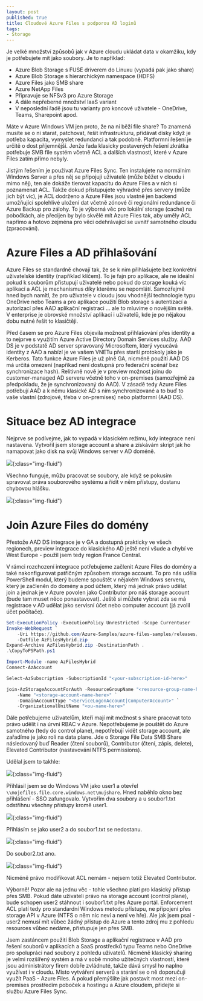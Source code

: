 ```yaml
---
layout: post
published: true
title: Cloudové Azure Files s podporou AD loginů
tags:
- Storage
---
```

Je velké množství způsobů jak v Azure cloudu ukládat data v okamžiku, kdy je potřebujete mít jako soubory. Je to například:
- Azure Blob Storage s FUSE driverem do Linuxu (vypadá pak jako share)
- Azure Blob Storage s hierarchickým namespace (HDFS)
- Azure Files jako SMB share
- Azure NetApp Files
- Připravuje se NFSv3 pro Azure Storage
- A dále nepřeberné množství IaaS variant
- V neposlední řadě jsou tu varianty pro koncové uživatele - OneDrive, Teams, Sharepoint apod.

Máte v Azure Windows VM jen proto, že na ní běží file share? To znamená musíte se o ni starat, patchovat, řešit infrastrukturu, přidávat disky když je potřeba kapacita, vymyslet redundanci a tak podobně. Platformní řešení je určitě o dost příjemnější. Jenže řada klasicky postavených řešení zkrátka potřebuje SMB file systém včetně ACL a dalších vlastností, které v Azure Files zatím přímo nebyly.

Jistým řešením je používat Azure Files Sync. Ten instalujete na normálním Windows Server a přes něj se připojují uživatelé (může běžet v cloudu i mimo něj), ten ale dokáže tierovat kapacitu do Azure Files a v nich si poznamenat ACL. Takže dokud přistupujete výhradně přes servery (může jich být víc), je ACL dodrženo a Azure Files jsou vlastně jen backend umožňující spolehlivé uložení dat včetně zónové či regionální redundance či Azure Backup pro zálohy. To je výborná věc pro lokální storage (cache) na pobočkách, ale přecijen by bylo skvělé mít Azure Files tak, aby uměly ACL napřímo a hotovo zejména pro věci odehrávající se uvnitř samotného cloudu (zpracování).

# Azure Files a AD přihlašování
Azure Files se standardně chovají tak, že se k nim přihlašujete bez konkrétní uživatelské identity (například klíčem). To je fajn pro aplikace, ale ne ideální pokud k souborům přistupují uživatelé nebo pokud do storage kouká víc aplikací a ACL je mechanismus díky kterému se nepomlátí. Samozřejmě hned bych namítl, že pro uživatele v cloudu jsou vhodnější technologie typu OneDrive nebo Teams a pro aplikace použití Blob storage s autentizací a autorizací přes AAD aplikační registraci ... ale to mluvíme o novějším světě. V enterprise je obrovské množství aplikací i uživatelů, kde je po nějakou dobu nutné řešit to klasičtěji.

Před časem se pro Azure Files objevila možnost přihlašování přes identity a to nejprve s využitím Azure Active Directory Domain Services služby. AAD DS je v podstatě AD server spravovaný Microsoftem, který vycucává identity z AAD a nabízí je ve vašem VNETu přes starší protokoly jako je Kerberos. Tato funkce Azure Files je už plně GA, nicméně použití AAD DS má určitá omezení (napříkad není dostupná pro federační scénář bez synchronizace hash). Relitivně nově je v preview možnost joinu do customer-managed AD serveru včetně toho v on-premises (samozřejmě za předpokladu, že je synchronizovaný do AAD). V zásadě tedy Azure Files potřebují AAD a k němu klasické AD s ním synchronizované a to buď to vaše vlastní (zdrojové, třeba v on-premises) nebo platformní (AAD DS).

# Situace bez AD integrace
Nejprve se podívejme, jak to vypadá v klasickém režimu, kdy integrace není nastavena. Vytvořil jsem storage account a share a získávám skript jak ho namapovat jako disk na svůj Windows server v AD doméně.

![](/images/2020/2020-03-19-07-20-12.png){:class="img-fluid"}

Všechno funguje, můžu pracovat se soubory, ale když se pokusím spravovat práva souborového systému a řídit v něm přístupy, dostanu chybovou hlášku. 

![](/images/2020/2020-03-19-07-23-08.png){:class="img-fluid"}

# Join Azure Files do domény
Přestože AAD DS integrace je v GA a dostupná prakticky ve všech regionech, preview integrace do klasického AD ještě není všude a chybí ve West Europe - použil jsem tedy region France Central.

V rámci rozchození integrace potřebujeme začlenit Azure Files do domény a také nakonfigurovat patřičným způsobem storage account. To pro nás uděla PowerShell modul, který budeme spouštět v nějakém Windows serveru, který je začleněn do domény a pod účtem, který má jednak právo udělat join a jednak je v Azure povolen jako Contributor pro náš storage account (bude tam muset něco ponastavovat). Ještě si můžete vybrat zda se má registrace v AD udělat jako servisní účet nebo computer account (já zvolil účet počítače).


```powershell
Set-ExecutionPolicy -ExecutionPolicy Unrestricted -Scope Currentuser
Invoke-WebRequest `
    -Uri https://github.com/Azure-Samples/azure-files-samples/releases/download/v0.1.1/AzFilesHybrid.zip `
    -Outfile AzFilesHybrid.zip
Expand-Archive AzFilesHybrid.zip -DestinationPath .
.\CopyToPSPath.ps1 

Import-Module -name AzFilesHybrid
Connect-AzAccount

Select-AzSubscription -SubscriptionId "<your-subscription-id-here>"

join-AzStorageAccountForAuth -ResourceGroupName "<resource-group-name-here>" `
    -Name "<storage-account-name-here>" `
    -DomainAccountType "<ServiceLogonAccount|ComputerAccount>" `
    -OrganizationalUnitName "<ou-name-here>"
```

Dále potřebujeme uživatelům, kteří mají mít možnost s share pracovat toto právo udělit i na úrvni RBAC v Azure. Nepotřebujeme je pouštět do Azure samotného (tedy do control plane), nepotřebují vidět storage account, ale zařadíme je jako roli na data plane. Jde o Storage File Data SMB Share následovaný buď Reader (čtení souborů), Contributor (čtení, zápis, delete), Elevated Contributor (nastavování NTFS permissions).

Udělal jsem to takhle:

![](/images/2020/2020-03-19-13-01-55.png){:class="img-fluid"}

Přihlásil jsem se do Windows VM jako user1 a otevřel ```\\mojefiles.file.core.windows.net\mujshare```. Hned naběhlo okno bez přihlášení - SSO zafungovalo. Vytvořím dva soubory a u soubor1.txt odstřihnu všechny přístupy kromě user1.

![](/images/2020/2020-03-19-13-15-29.png){:class="img-fluid"}

Přihlásím se jako user2 a do soubor1.txt se nedostanu.

![](/images/2020/2020-03-19-13-17-30.png){:class="img-fluid"}

Do soubor2.txt ano.

![](/images/2020/2020-03-19-13-18-00.png){:class="img-fluid"}

Nicméně právo modifikovat ACL nemám - nejsem totiž Elevated Contributor.


Výborně! Pozor ale na jednu věc - tohle všechno platí pro klasický přístup přes SMB. Pokud dáte uživateli právo na storage account (control plane), bude schopen user2 stáhnout i soubor1.txt přes Azure portál. Enforcement ACL platí tedy pro standardní Windows metodu přístupu, ne připojení přes storage API v Azure (NTFS o něm nic neví a není ve hře). Ale jak jsem psal - user2 nemusí mít vůbec žádný přístup do Azure a tento zdroj mu z pohledu resources vůbec nedáme, přistupuje jen přes SMB.

Jsem zastáncem použití Blob Storage a aplikační registrace v AAD pro řešení souborů v aplikacích a SaaS prostředků typu Teams nebo OneDrive pro spolupráci nad soubory z pohledu uživatelů. Nicméně klasický sharing je velmi rozšířený systém a má v sobě mnoho užitečných vlastností, které jsou administrátory firem dobře zvládnuté, takže dává smysl ho naplno využívat i v cloudu. Místo vytváření serverů a starání se o ně doporučuji využít PaaS - Azure Files. A pokud přemýšlíte jak postavit most mezi on-premises prostředím poboček a hostingu a Azure cloudem, přidejte si službu Azure Files Sync.
